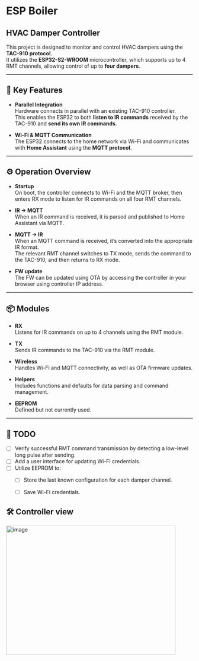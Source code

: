 # ESP Boiler  
## HVAC Damper Controller

This project is designed to monitor and control HVAC dampers using the **TAC-910 protocol**.  
It utilizes the **ESP32-S2-WROOM** microcontroller, which supports up to 4 RMT channels, allowing control of up to **four dampers**.

---

## 🚀 Key Features

- **Parallel Integration**  
  Hardware connects in parallel with an existing TAC-910 controller.  
  This enables the ESP32 to both **listen to IR commands** received by the TAC-910 and **send its own IR commands**.

- **Wi-Fi & MQTT Communication**  
  The ESP32 connects to the home network via Wi-Fi and communicates with **Home Assistant** using the **MQTT protocol**.

---

## ⚙️ Operation Overview

- **Startup**  
  On boot, the controller connects to Wi-Fi and the MQTT broker, then enters RX mode to listen for IR commands on all four RMT channels.

- **IR → MQTT**  
  When an IR command is received, it is parsed and published to Home Assistant via MQTT.

- **MQTT → IR**  
  When an MQTT command is received, it’s converted into the appropriate IR format.  
  The relevant RMT channel switches to TX mode, sends the command to the TAC-910, and then returns to RX mode.

- **FW update**  
  The FW can be updated using OTA by accessing the controller in your browser using controller IP address.

---

## 📦 Modules

- **RX**  
  Listens for IR commands on up to 4 channels using the RMT module.

- **TX**  
  Sends IR commands to the TAC-910 via the RMT module.

- **Wireless**  
  Handles Wi-Fi and MQTT connectivity, as well as OTA firmware updates.

- **Helpers**  
  Includes functions and defaults for data parsing and command management.

- **EEPROM**  
  Defined but not currently used.

---

## 📝 TODO

- [ ] Verify successful RMT command transmission by detecting a low-level long pulse after sending.  
- [ ] Add a user interface for updating Wi-Fi credentials.  
- [ ] Utilize EEPROM to:  
  - [ ] Store the last known configuration for each damper channel.  
  - [ ] Save Wi-Fi credentials.


## 🛠️ Controller view
<img width="457" height="348" alt="image" src="https://github.com/user-attachments/assets/ba949e85-a7b5-4301-97c7-c4e28e1ba06b" />


